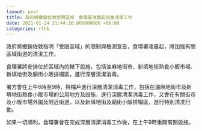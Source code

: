 ```yaml
---
layout: post
title: 政府將撤銷佐敦受限區域　食環署凌晨起加強清潔工作
date: 2021-01-24 21:44:16.000000000 +08:00
categories: rthk
---
```


政府將撤銷佐敦指明「受限區域」的限制與檢測宣告，食環署凌晨起，將加強有關區域街道的清潔工作。

食環署將安排位於區域內的轄下設施，包括油麻地街市、新填地街熟食小販市場、新填地街及廟街小販排檔區，進行深層清潔消毒。

署方會在上午6時至9時，與檔戶進行深層清潔消毒工作，包括在油麻地街市及新填地街熟食小販市場的公用地方及設施，進行深層清潔消毒工作，又會在有關街市及小販市場外圍及附近街道，以及新填地街及廟街小販排檔區，進行特別清洗行動。

如果一切順利，食環署會在完成深層清潔消毒工作後，在上午9時重開有關設施。
